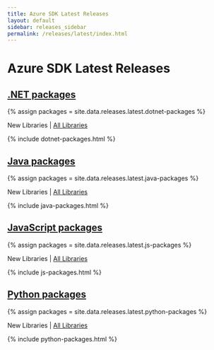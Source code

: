 ```yaml
---
title: Azure SDK Latest Releases
layout: default
sidebar: releases_sidebar
permalink: /releases/latest/index.html
---
```


# Azure SDK Latest Releases

## [.NET packages](dotnet.md)

{% assign packages = site.data.releases.latest.dotnet-packages %}

New Libraries | [All Libraries](all/dotnet.md)

{% include dotnet-packages.html %}

## [Java packages](java.md)

{% assign packages = site.data.releases.latest.java-packages %}

New Libraries | [All Libraries](all/java.md)

{% include java-packages.html %}

## [JavaScript packages](js.md)

{% assign packages = site.data.releases.latest.js-packages %}

New Libraries | [All Libraries](all/js.md)

{% include js-packages.html %}

## [Python packages](python.md)

{% assign packages = site.data.releases.latest.python-packages %}

New Libraries | [All Libraries](all/python.md)

{% include python-packages.html %}
